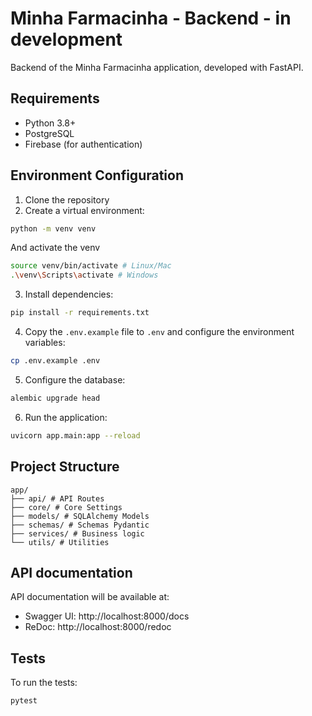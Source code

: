 # Minha Farmacinha - Backend - in development

Backend of the Minha Farmacinha application, developed with FastAPI.

## Requirements

- Python 3.8+
- PostgreSQL
- Firebase (for authentication)

## Environment Configuration

1. Clone the repository
2. Create a virtual environment:

```bash
python -m venv venv
```
And activate the venv
```bash
source venv/bin/activate # Linux/Mac
.\venv\Scripts\activate # Windows
```

3. Install dependencies:

```bash
pip install -r requirements.txt
```

4. Copy the `.env.example` file to `.env` and configure the environment variables:

```bash
cp .env.example .env
```
5. Configure the database:
```bash
alembic upgrade head
```
6. Run the application:
```bash
uvicorn app.main:app --reload
```
## Project Structure

```
app/
├── api/ # API Routes
├── core/ # Core Settings
├── models/ # SQLAlchemy Models
├── schemas/ # Schemas Pydantic
├── services/ # Business logic
└── utils/ # Utilities
```

## API documentation

API documentation will be available at:

- Swagger UI: http://localhost:8000/docs
- ReDoc: http://localhost:8000/redoc

## Tests

To run the tests:

```bash
pytest
```
